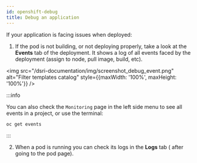 ```yaml
---
id: openshift-debug
title: Debug an application
---
```


If your application is facing issues when deployed:

1. If the pod is not building, or not deploying properly, take a look at the **Events** tab of the deployment. It shows a log of all events faced by the deployment (assign to node, pull image, build, etc).

<img src="/dsri-documentation/img/screenshot_debug_event.png" alt="Filter templates catalog" style={{maxWidth: '100%', maxHeight: '100%'}} />

:::info

You can also check the `Monitoring` page in the left side menu to see all events in a project, or use the terminal:

```bash
oc get events
```

:::

2. When a pod is running you can check its logs in the **Logs** tab ( after going to the pod page).